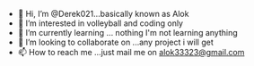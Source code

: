 - 👋 Hi, I’m @Derek021...basically known as Alok
- 👀 I’m interested in volleyball and coding only
- 🌱 I’m currently learning ... nothing I'm not learning anything 
- 💞️ I’m looking to collaborate on ...any project i will get
- 📫 How to reach me ...just mail me on alok33323@gmail.com
